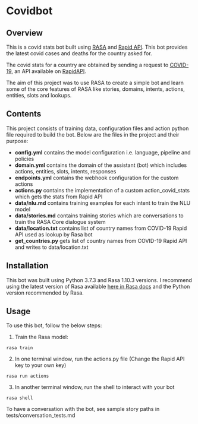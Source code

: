 # Covidbot

## Overview
This is a covid stats bot built using [RASA](https://rasa.com/) and [Rapid API](https://rapidapi.com/). This bot provides the latest covid cases and deaths for the country asked for.

The covid stats for a country are obtained by sending a request to [COVID-19](https://rapidapi.com/api-sports/api/covid-193), an API available on [RapidAPI](https://rapidapi.com/).

The aim of this project was to use RASA to create a simple bot and learn some of the core features of RASA like stories, domains, intents, actions, entities, slots and lookups.

## Contents
This project consists of training data, configuration files and action python file required to build the bot. Below are the files in the project and their purpose:
  * __config.yml__ contains the model configuration i.e. language, pipeline and policies
  * __domain.yml__ contains the domain of the assistant (bot) which includes actions, entities, slots, intents, responses
  * __endpoints.yml__ contains the webhook configuration for the custom actions
  * __actions.py__ contains the implementation of a custom action_covid_stats which gets the stats from Rapid API
  * __data/nlu.md__ contains training examples for each intent to train the NLU model
  * __data/stories.md__ contains training stories which are conversations to train the RASA Core dialogue system
  * __data/location.txt__ contains list of country names from COVID-19 Rapid API used as lookup by Rasa bot
  * __get_countries.py__ gets list of country names from COVID-19 Rapid API and writes to data/location.txt

## Installation
This bot was built using Python 3.7.3 and Rasa 1.10.3 versions. I recommend using the latest version of Rasa available [here in Rasa docs](https://rasa.com/docs/rasa/user-guide/installation/) and the Python version recommended by Rasa.

## Usage
To use this bot, follow the below steps:
1. Train the Rasa model:
```
rasa train
```
2. In one terminal window, run the actions.py file (Change the Rapid API key to your own key)
```
rasa run actions
```
3. In another terminal window, run the shell to interact with your bot
```
rasa shell
```

To have a conversation with the bot, see sample story paths in tests/conversation_tests.md



